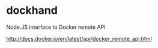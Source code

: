dockhand
========

Node.JS interface to Docker remote API

http://docs.docker.io/en/latest/api/docker_remote_api.html
